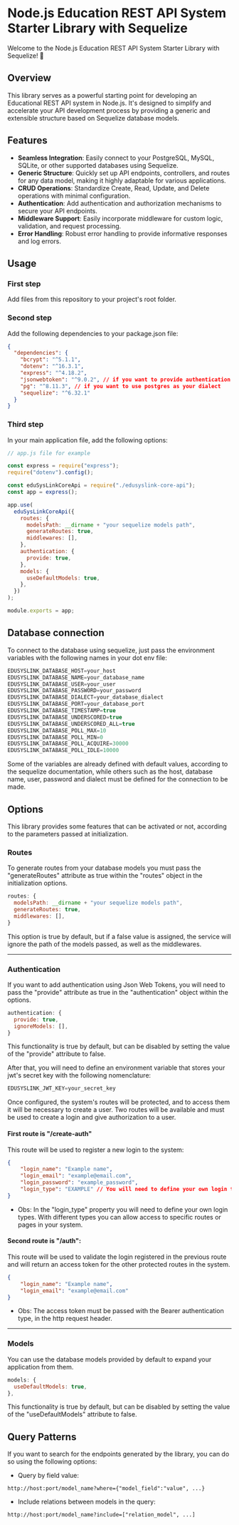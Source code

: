 # Node.js Education REST API System Starter Library with Sequelize

Welcome to the Node.js Education REST API System Starter Library with Sequelize! 🚀

## Overview

This library serves as a powerful starting point for developing an Educational REST API system in Node.js. It's designed to simplify and accelerate your API development process by providing a generic and extensible structure based on Sequelize database models.

## Features

- **Seamless Integration**: Easily connect to your PostgreSQL, MySQL, SQLite, or other supported databases using Sequelize.
- **Generic Structure**: Quickly set up API endpoints, controllers, and routes for any data model, making it highly adaptable for various applications.
- **CRUD Operations**: Standardize Create, Read, Update, and Delete operations with minimal configuration.
- **Authentication**: Add authentication and authorization mechanisms to secure your API endpoints.
- **Middleware Support**: Easily incorporate middleware for custom logic, validation, and request processing.
- **Error Handling**: Robust error handling to provide informative responses and log errors.

<!-- ## Getting Started

To get started with this library, follow our [detailed documentation](link-to-documentation) for step-by-step instructions. -->

## Usage

### First step

Add files from this repository to your project's root folder.

### Second step

Add the following dependencies to your package.json file:

```json
{
  "dependencies": {
    "bcrypt": "^5.1.1",
    "dotenv": "^16.3.1",
    "express": "^4.18.2",
    "jsonwebtoken": "^9.0.2", // if you want to provide authentication
    "pg": "^8.11.3", // if you want to use postgres as your dialect
    "sequelize": "^6.32.1"
  }
}
```

### Third step

In your main application file, add the following options:

```javascript
// app.js file for example

const express = require("express");
require("dotenv").config();

const eduSysLinkCoreApi = require("./edusyslink-core-api");
const app = express();

app.use(
  eduSysLinkCoreApi({
    routes: {
      modelsPath: __dirname + "your sequelize models path",
      generateRoutes: true,
      middlewares: [],
    },
    authentication: {
      provide: true,
    },
    models: {
      useDefaultModels: true,
    },
  })
);

module.exports = app;
```

## Database connection

To connect to the database using sequelize, just pass the environment variables with the following names in your dot env file:

```javascript
EDUSYSLINK_DATABASE_HOST=your_host
EDUSYSLINK_DATABASE_NAME=your_database_name
EDUSYSLINK_DATABASE_USER=your_user
EDUSYSLINK_DATABASE_PASSWORD=your_password
EDUSYSLINK_DATABASE_DIALECT=your_database_dialect
EDUSYSLINK_DATABASE_PORT=your_database_port
EDUSYSLINK_DATABASE_TIMESTAMP=true
EDUSYSLINK_DATABASE_UNDERSCORED=true
EDUSYSLINK_DATABASE_UNDERSCORED_ALL=true
EDUSYSLINK_DATABASE_POLL_MAX=10
EDUSYSLINK_DATABASE_POLL_MIN=0
EDUSYSLINK_DATABASE_POLL_ACQUIRE=30000
EDUSYSLINK_DATABASE_POLL_IDLE=10000
```

Some of the variables are already defined with default values, according to the sequelize documentation, while others such as the host, database name, user, password and dialect must be defined for the connection to be made.

## Options

This library provides some features that can be activated or not, according to the parameters passed at initialization.

### Routes

To generate routes from your database models you must pass the "generateRoutes" attribute as true within the "routes" object in the initialization options.

```javascript
routes: {
  modelsPath: __dirname + "your sequelize models path",
  generateRoutes: true,
  middlewares: [],
}
```

This option is true by default, but if a false value is assigned, the service will ignore the path of the models passed, as well as the middlewares.

---

### Authentication

If you want to add authentication using Json Web Tokens, you will need to pass the "provide" attribute as true in the "authentication" object within the options.

```javascript
authentication: {
  provide: true,
  ignoreModels: [],
}
```

This functionality is true by default, but can be disabled by setting the value of the "provide" attribute to false.

After that, you will need to define an environment variable that stores your jwt's secret key with the following nomenclature:

```javascript
EDUSYSLINK_JWT_KEY=your_secret_key
```

Once configured, the system's routes will be protected, and to access them it will be necessary to create a user. 
Two routes will be available and must be used to create a login and give authorization to a user.


#### First route is "/create-auth"

This route will be used to register a new login to the system:

```json
{
	"login_name": "Example name",
	"login_email": "example@email.com",
	"login_password": "example_password",
	"login_type": "EXAMPLE" // You will need to define your own login types
}
```
 - Obs: In the "login_type" property you will need to define your own login types. With different types you can allow access to specific routes or pages in your system.


#### Second route is "/auth":

This route will be used to validate the login registered in the previous route and will return an access token for the other protected routes in the system.

```json
{
	"login_name": "Example name",
	"login_email": "example@email.com"
}
```

- Obs: The access token must be passed with the Bearer authentication type, in the http request header.

---

### Models

You can use the database models provided by default to expand your application from them.

```javascript
models: {
  useDefaultModels: true,
},
```

This functionality is true by default, but can be disabled by setting the value of the "useDefaultModels" attribute to false.

## Query Patterns

If you want to search for the endpoints generated by the library, you can do so using the following options:

- Query by field value:

```
http://host:port/model_name?where={"model_field":"value", ...}
```

- Include relations between models in the query:

```
http://host:port/model_name?include=["relation_model", ...]
```
